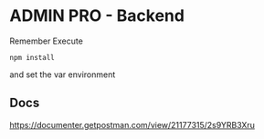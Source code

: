 # ADMIN PRO - Backend

Remember Execute
```
npm install
```
and set the var environment

## Docs

https://documenter.getpostman.com/view/21177315/2s9YRB3Xru